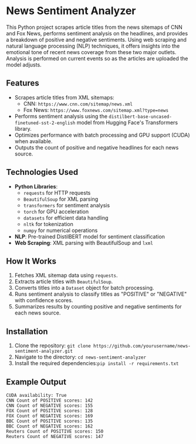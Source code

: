 # News Sentiment Analyzer

This Python project scrapes article titles from the news sitemaps of CNN and Fox News, performs sentiment analysis on the headlines, and provides a breakdown of positive and negative sentiments. Using web scraping and natural language processing (NLP) techniques, it offers insights into the emotional tone of recent news coverage from these two major outlets. Analysis is performed on current events so as the articles are uploaded the model adjusts.

## Features

- Scrapes article titles from XML sitemaps:
  - CNN: `https://www.cnn.com/sitemap/news.xml`
  - Fox News: `https://www.foxnews.com/sitemap.xml?type=news`
- Performs sentiment analysis using the `distilbert-base-uncased-finetuned-sst-2-english` model from Hugging Face's Transformers library.
- Optimizes performance with batch processing and GPU support (CUDA) when available.
- Outputs the count of positive and negative headlines for each news source.

## Technologies Used

- **Python Libraries**:
  - `requests` for HTTP requests
  - `BeautifulSoup` for XML parsing
  - `transformers` for sentiment analysis
  - `torch` for GPU acceleration
  - `datasets` for efficient data handling
  - `nltk` for tokenization
  - `numpy` for numerical operations
- **NLP**: Pre-trained DistilBERT model for sentiment classification
- **Web Scraping**: XML parsing with BeautifulSoup and `lxml`

## How It Works

1. Fetches XML sitemap data using `requests`.
2. Extracts article titles with `BeautifulSoup`.
3. Converts titles into a `Dataset` object for batch processing.
4. Runs sentiment analysis to classify titles as "POSITIVE" or "NEGATIVE" with confidence scores.
5. Summarizes results by counting positive and negative sentiments for each news source.

## Installation

1. Clone the repository: ```git clone https://github.com/yourusername/news-sentiment-analyzer.git```
2. Navigate to the directory: ``` cd news-sentiment-analyzer ```
3. Install the required dependencies:```pip install -r requirements.txt```

## Example Output
```
CUDA availability: True
CNN Count of POSITIVE scores: 142
CNN Count of NEGATIVE scores: 155
FOX Count of POSITIVE scores: 128
FOX Count of NEGATIVE scores: 169
BBC Count of POSITIVE scores: 135
BBC Count of NEGATIVE scores: 162
Reuters Count of POSITIVE scores: 150
Reuters Count of NEGATIVE scores: 147
```
